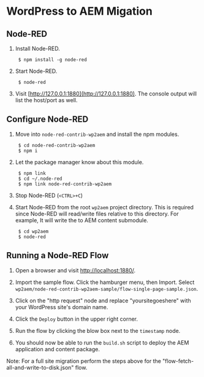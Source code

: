 # WordPress to AEM Migation

## Node-RED

1. Install Node-RED.

        $ npm install -g node-red

2. Start Node-RED.

        $ node-red

3. Visit [http://127.0.0.1:1880](http://127.0.0.1:1880). The console output will list the host/port as well.

## Configure Node-RED

1. Move into `node-red-contrib-wp2aem` and install the npm modules.

        $ cd node-red-contrib-wp2aem
        $ npm i

2. Let the package manager know about this module.

        $ npm link
        $ cd ~/.node-red
        $ npm link node-red-contrib-wp2aem

3. Stop Node-RED (`<CTRL>+C`)

4. Start Node-RED from the root `wp2aem` project directory. This is required since Node-RED will read/write files relative to this directory. For example, It will write the to AEM content submodule.

        $ cd wp2aem
        $ node-red


## Running a Node-RED Flow

1. Open a browser and visit [http://localhost:1880/](http://localhost:1880/).

2. Import the sample flow. Click the hamburger menu, then Import. Select `wp2aem/node-red-contrib-wp2aem-sample/flow-single-page-sample.json`.

3. Click on the "http request" node and replace "yoursitegoeshere" with your WordPress site's domain name.

4. Click the `Deploy` button in the upper right corner.

5. Run the flow by clicking the blow box next to the `timestamp` node.

6. You should now be able to run the `build.sh` script to deploy the AEM application and content package.

Note: For a full site migration perform the steps above for the "flow-fetch-all-and-write-to-disk.json" flow.
